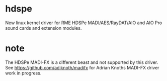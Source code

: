 # hdspe
New linux kernel driver for RME HDSPe MADI/AES/RayDAT/AIO and AIO Pro sound cards and extension modules.

# note
The HDSPe MADI-FX is a different beast and not supported by this driver. See 
https://github.com/adiknoth/madifx for Adrian Knoths MADI-FX driver work in progress.
